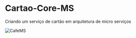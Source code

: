 # Cartao-Core-MS
Criando um serviço de cartão em arquitetura de micro serviços

![CafeMS](https://github.com/vinicius-shk/Cartao-Core-MS/assets/102389527/4fe686e6-a7f1-49fb-8573-772d91f5e395)
